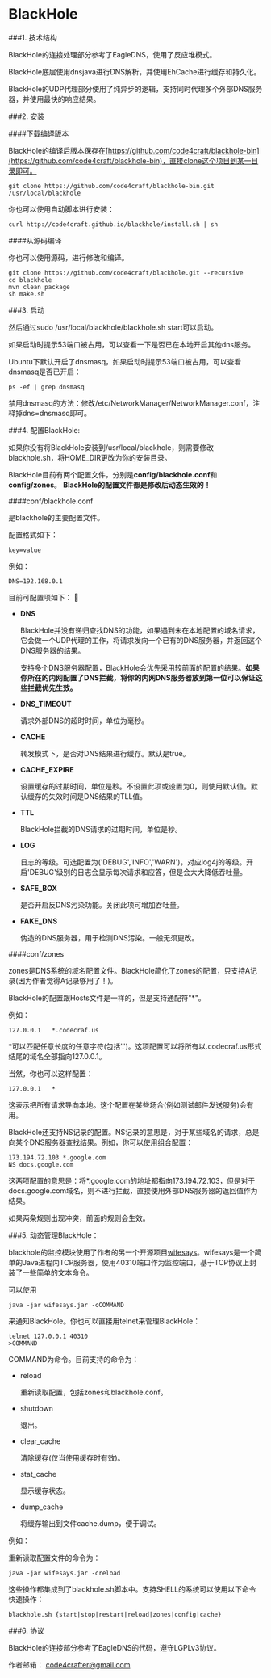 BlackHole
=========

###1. 技术结构

BlackHole的连接处理部分参考了EagleDNS，使用了反应堆模式。

BlackHole底层使用dnsjava进行DNS解析，并使用EhCache进行缓存和持久化。

BlackHole的UDP代理部分使用了纯异步的逻辑，支持同时代理多个外部DNS服务器，并使用最快的响应结果。

###2. 安装

####下载编译版本

BlackHole的编译后版本保存在[https://github.com/code4craft/blackhole-bin](https://github.com/code4craft/blackhole-bin)，直接clone这个项目到某一目录即可。

	git clone https://github.com/code4craft/blackhole-bin.git /usr/local/blackhole

你也可以使用自动脚本进行安装：

	curl http://code4craft.github.io/blackhole/install.sh | sh

####从源码编译

你也可以使用源码，进行修改和编译。

	git clone https://github.com/code4craft/blackhole.git --recursive
	cd blackhole
	mvn clean package
	sh make.sh	
	
###3. 启动

然后通过sudo /usr/local/blackhole/blackhole.sh start可以启动。

如果启动时提示53端口被占用，可以查看一下是否已在本地开启其他dns服务。

Ubuntu下默认开启了dnsmasq，如果启动时提示53端口被占用，可以查看dnsmasq是否已开启：

	ps -ef | grep dnsmasq
	
禁用dnsmasq的方法：修改/etc/NetworkManager/NetworkManager.conf，注释掉dns=dnsmasq即可。

###4. 配置BlackHole:

如果你没有将BlackHole安装到/usr/local/blackhole，则需要修改blackhole.sh，将HOME_DIR更改为你的安装目录。

BlackHole目前有两个配置文件，分别是**config/blackhole.conf**和**config/zones**。
**BlackHole的配置文件都是修改后动态生效的！**

####conf/blackhole.conf

是blackhole的主要配置文件。

配置格式如下：

	key=value

例如：

	DNS=192.168.0.1
	
目前可配置项如下：

* **DNS**
	
	BlackHole并没有递归查找DNS的功能，如果遇到未在本地配置的域名请求，它会做一个UDP代理的工作，将请求发向一个已有的DNS服务器，并返回这个DNS服务器的结果。
	
	支持多个DNS服务器配置，BlackHole会优先采用较前面的配置的结果。**如果你所在的内网配置了DNS拦截，将你的内网DNS服务器放到第一位可以保证这些拦截优先生效。**

* **DNS_TIMEOUT**
	
	请求外部DNS的超时时间，单位为毫秒。
	
* **CACHE**
	
	转发模式下，是否对DNS结果进行缓存。默认是true。
	
* **CACHE_EXPIRE**
	
	设置缓存的过期时间，单位是秒。不设置此项或设置为0，则使用默认值。默认缓存的失效时间是DNS结果的TLL值。
	
* **TTL**

	BlackHole拦截的DNS请求的过期时间，单位是秒。
	
* **LOG**
	
	日志的等级。可选配置为('DEBUG','INFO','WARN')，对应log4j的等级。开启'DEBUG'级别的日志会显示每次请求和应答，但是会大大降低吞吐量。

* **SAFE_BOX**
	
	是否开启反DNS污染功能。关闭此项可增加吞吐量。

* **FAKE_DNS**
	
	伪造的DNS服务器，用于检测DNS污染。一般无须更改。
	
####conf/zones

zones是DNS系统的域名配置文件。BlackHole简化了zones的配置，只支持A记录(因为作者觉得A记录够用了！)。

BlackHole的配置跟Hosts文件是一样的，但是支持通配符"*"。

例如：

	127.0.0.1	*.codecraf.us

*可以匹配任意长度的任意字符(包括'.')。这项配置可以将所有以.codecraf.us形式结尾的域名全部指向127.0.0.1。

当然，你也可以这样配置：

	127.0.0.1	*

这表示把所有请求导向本地。这个配置在某些场合(例如测试邮件发送服务)会有用。

BlackHole还支持NS记录的配置。NS记录的意思是，对于某些域名的请求，总是向某个DNS服务器查找结果。例如，你可以使用组合配置：

	173.194.72.103 *.google.com
	NS docs.google.com

这两项配置的意思是：将*.google.com的地址都指向173.194.72.103，但是对于docs.google.com域名，则不进行拦截，直接使用外部DNS服务器的返回值作为结果。

如果两条规则出现冲突，前面的规则会生效。

###5. 动态管理BlackHole：

blackhole的监控模块使用了作者的另一个开源项目[wifesays](https://github.com/flashsword20/wifesays)。wifesays是一个简单的Java进程内TCP服务器，使用40310端口作为监控端口，基于TCP协议上封装了一些简单的文本命令。

可以使用
	
	java -jar wifesays.jar -cCOMMAND

来通知BlackHole。你也可以直接用telnet来管理BlackHole：
	
	telnet 127.0.0.1 40310
	>COMMAND

COMMAND为命令。目前支持的命令为：

* reload

	重新读取配置，包括zones和blackhole.conf。

* shutdown

	退出。

* clear_cache

	清除缓存(仅当使用缓存时有效)。
	
* stat_cache 
	
	显示缓存状态。

* dump_cache
	
	将缓存输出到文件cache.dump，便于调试。
	
例如：

重新读取配置文件的命令为：

	java -jar wifesays.jar -creload
	
这些操作都集成到了blackhole.sh脚本中。支持SHELL的系统可以使用以下命令快速操作：
	
	blackhole.sh {start|stop|restart|reload|zones|config|cache}

###6. 协议

BlackHole的连接部分参考了EagleDNS的代码，遵守LGPLv3协议。

作者邮箱：
code4crafter@gmail.com
